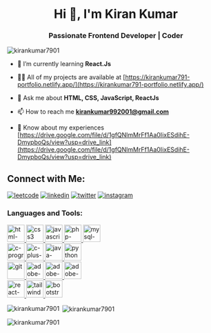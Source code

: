 <h1 align="center">Hi 👋, I'm Kiran Kumar</h1>
<h3 align="center">Passionate Frontend Developer | Coder</h3>

<p align="left"> <img src="https://komarev.com/ghpvc/?username=kirankumar7901&label=Profile%20views&color=0e75b6&style=flat" alt="kirankumar7901" /> </p>

- 🧠 I’m currently learning **React.Js**

- 👨‍💻 All of my projects are available at [https://kirankumar791-portfolio.netlify.app/](https://kirankumar791-portfolio.netlify.app/)

- 💬 Ask me about **HTML, CSS, JavaScript, ReactJs**

- 📫 How to reach me **kirankumar992001@gmail.com**

- 📄 Know about my experiences [https://drive.google.com/file/d/1gfQNlmMrFf1Aa0IixESdihE-DmypboQs/view?usp=drive_link](https://drive.google.com/file/d/1gfQNlmMrFf1Aa0IixESdihE-DmypboQs/view?usp=drive_link)

##  Connect with Me:
[![leetcode](https://img.shields.io/badge/LeetCode-ffa500?style=for-the-badge&logo=leetcode&logoColor=white)](https://leetcode.com/kirankumar992001/)  [![linkedin](https://img.shields.io/badge/linkedin-0A66C2?style=for-the-badge&logo=linkedin&logoColor=white)](
https://linkedin.com/in/kiran-kumar-514793179) [![twitter](https://img.shields.io/badge/twitter-1DA1F2?style=for-the-badge&logo=twitter&logoColor=white)](https://twitter.com/) [![instagram](https://img.shields.io/badge/instagram-pink?style=for-the-badge&logo=instagram&logoColor=black)](https://instagram.com/)

<h3 align="left">Languages and Tools:</h3>
<p align="left"> 
<a href="https://www.w3.org/html/" target="_blank" rel="noreferrer"> 
  <img width="40" height="40" src="https://img.icons8.com/color/48/html-5--v1.png" alt="html-5--v1"/>
</a> 
<a href="https://www.w3schools.com/css/" target="_blank" rel="noreferrer"> 
  <img width="40" height="40" src="https://img.icons8.com/color/48/css3.png" alt="css3"/>
</a> 
<a href="https://developer.mozilla.org/en-US/docs/Web/JavaScript" target="_blank" rel="noreferrer"> 
  <img width="40" height="40" src="https://img.icons8.com/color/48/javascript--v1.png" alt="javascript--v1"/>
</a> 
<a href="https://www.php.net" target="_blank" rel="noreferrer"> 
  <img width="40" height="40" src="https://img.icons8.com/officel/40/php-logo.png" alt="php-logo"/>
</a> 
<a href="https://www.mysql.com/" target="_blank" rel="noreferrer"> 
  <img width="40" height="40" src="https://img.icons8.com/color/48/mysql-logo.png" alt="mysql-logo"/> 
</a>
<br>
<a href="https://www.cprogramming.com/" target="_blank" rel="noreferrer"> 
  <img width="40" height="40" src="https://img.icons8.com/color/48/c-programming.png" alt="c-programming"/>
</a> 
<a href="https://en.cppreference.com/w/cpp" target="_blank" rel="noreferrer"> 
  <img width="40" height="40" src="https://img.icons8.com/color/48/c-plus-plus-logo.png" alt="c-plus-plus-logo"/>   
</a> 
<a href="https://www.java.com" target="_blank" rel="noreferrer"> 
  <img width="40" height="40" src="https://img.icons8.com/color/48/java-coffee-cup-logo--v1.png" alt="java-coffee-cup-logo--v1"/>
</a> 
<a href="https://www.w3schools.com/python/python_reference.asp" target="_blank" rel="noreferrer">
  <img width="40" height="40" src="https://img.icons8.com/fluency/48/python.png" alt="python"/>
</a>
<br>
<a href="https://git-scm.com/" target="_blank" rel="noreferrer"> 
  <img width="40" height="40" src="https://img.icons8.com/color/48/git.png" alt="git"/>
</a> 
<a href="https://www.adobe.com/in/products/illustrator.html" target="_blank" rel="noreferrer"> 
 <img width="40" height="40" src="https://img.icons8.com/color/48/adobe-illustrator--v1.png" alt="adobe-illustrator--v1"/>
</a> 
<a href="https://www.photoshop.com/en" target="_blank" rel="noreferrer"> 
  <img width="40" height="40" src="https://img.icons8.com/color/48/adobe-photoshop--v1.png" alt="adobe-photoshop--v1"/>
</a> 
<a href="https://www.adobe.com/products/xd.html" target="_blank" rel="noreferrer"> 
  <img width="40" height="40" src="https://img.icons8.com/color/40/adobe-xd--v1.png" alt="adobe-xd--v1"/>
</a> 
<br>
<a href="https://reactjs.org/" target="_blank" rel="noreferrer"> 
  <img width="40" height="40" src="https://img.icons8.com/ios/50/22C3E6/react-native--v1.png" alt="react-native--v1"/>
</a> 
<a href="https://tailwindcss.com/" target="_blank" rel="noreferrer"> 
  <img src="https://www.vectorlogo.zone/logos/tailwindcss/tailwindcss-icon.svg" alt="tailwind" width="40" height="40"/> 
</a> 
<a href="https://getbootstrap.com" target="_blank" rel="noreferrer">
  <img width="40" height="40" src="https://img.icons8.com/color/48/bootstrap.png" alt="bootstrap"/>
</a> 
<br>
</p>

<p><img align="left" src="https://github-readme-stats.vercel.app/api/top-langs?username=kirankumar7901&show_icons=true&locale=en&layout=compact" alt="kirankumar7901" /></p>

<p>&nbsp;<img align="center" src="https://github-readme-stats.vercel.app/api?username=kirankumar7901&show_icons=true&locale=en" alt="kirankumar7901" /></p>

<p><img align="center" src="https://github-readme-streak-stats.herokuapp.com/?user=kirankumar7901&" alt="kirankumar7901" /></p>
